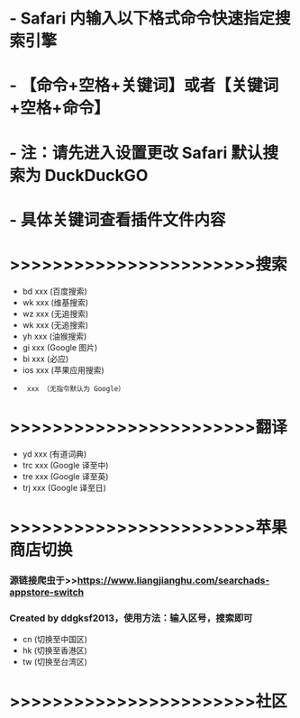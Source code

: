 # - Safari 内输入以下格式命令快速指定搜索引擎
# - 【命令+空格+关键词】或者【关键词+空格+命令】
# - 注：请先进入设置更改 Safari 默认搜索为 DuckDuckGO
# - 具体关键词查看插件文件内容
# >>>>>>>>>>>>>>>>>>>>>>>搜索  
- bd  xxx (百度搜索)  
- wk  xxx (维基搜索)  
- wz  xxx (无追搜索)  
- wk  xxx (无追搜索)  
- yh  xxx (油猴搜索)  
- gi  xxx (Google 图片)  
- bi  xxx (必应)  
- ios  xxx (苹果应用搜索)  
-      xxx （无指令默认为 Google）  
# >>>>>>>>>>>>>>>>>>>>>>>翻译  
- yd  xxx (有道词典)  
- trc xxx (Google 译至中)  
- tre xxx (Google 译至英)  
- trj xxx (Google 译至日)
# >>>>>>>>>>>>>>>>>>>>>>>苹果商店切换
### 源链接爬虫于>>https://www.liangjianghu.com/searchads-appstore-switch
### Created by ddgksf2013，使用方法：输入区号，搜索即可
- cn  (切换至中国区)
- hk  (切换至香港区)
- tw  (切换至台湾区)
# >>>>>>>>>>>>>>>>>>>>>>>社区
 
